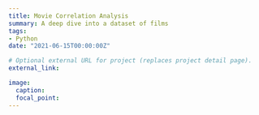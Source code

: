 ```yaml
---
title: Movie Correlation Analysis
summary: A deep dive into a dataset of films
tags:
- Python
date: "2021-06-15T00:00:00Z"

# Optional external URL for project (replaces project detail page).
external_link:

image:
  caption:
  focal_point: 
---
```

